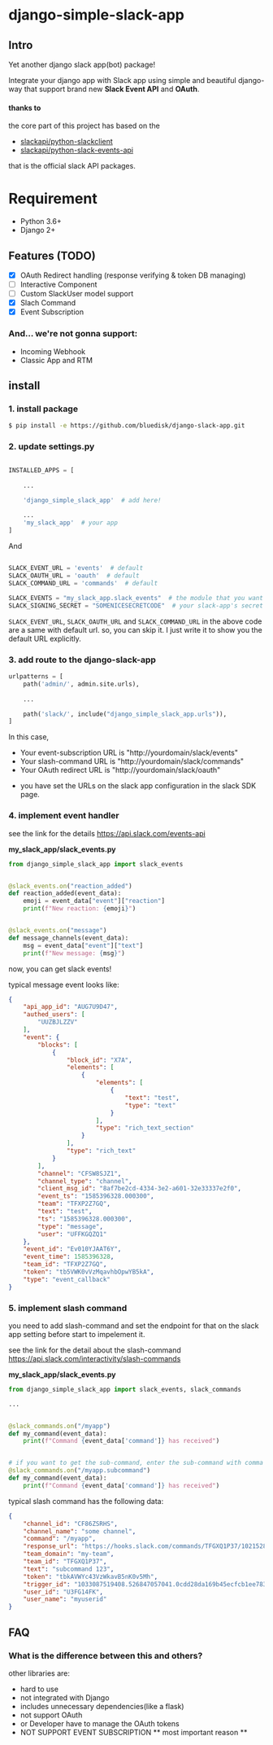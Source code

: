 # django-simple-slack-app

## Intro
Yet another django slack app(bot) package!

Integrate your django app with Slack app using simple and beautiful django-way that support brand new **Slack Event API** and **OAuth**.

#### thanks to
the core part of this project has based on the 
- [slackapi/python-slackclient](https://github.com/slackapi/python-slackclient)
- [slackapi/python-slack-events-api](https://github.com/slackapi/python-slack-events-api)

that is the official slack API packages.

# Requirement
- Python 3.6+
- Django 2+

## Features (TODO)

- [x] OAuth Redirect handling (response verifying & token DB managing)
- [ ] Interactive Component
- [ ] Custom SlackUser model support
- [x] Slach Command
- [x] Event Subscription 

### And... we're not gonna support:
- Incoming Webhook
- Classic App and RTM

## install

### 1. install package
```bash
$ pip install -e https://github.com/bluedisk/django-slack-app.git
```

### 2. update settings.py
```python

INSTALLED_APPS = [
    
    ...

    'django_simple_slack_app'  # add here!

    ...
    'my_slack_app'  # your app
]

```

And
```python
 
SLACK_EVENT_URL = 'events'  # default
SLACK_OAUTH_URL = 'oauth'  # default
SLACK_COMMAND_URL = 'commands'  # default

SLACK_EVENTS = "my_slack_app.slack_events"  # the module that you want to handle the event
SLACK_SIGNING_SECRET = "SOMENICESECRETCODE"  # your slack-app's secret

```

```SLACK_EVENT_URL```, ```SLACK_OAUTH_URL``` and ```SLACK_COMMAND_URL``` in the above code are a same with default url. so, you can skip it. I just write it to show you the default URL explicitly.

### 3. add route to the django-slack-app
```python
urlpatterns = [
    path('admin/', admin.site.urls),
    
    ...

    path('slack/', include("django_simple_slack_app.urls")),
]

```
In this case, 
- Your event-subscription URL is "http://yourdomain/slack/events"
- Your slash-command URL is  "http://yourdomain/slack/commands" 
- Your OAuth redirect URL is  "http://yourdomain/slack/oauth" 

* you have set the URLs on the slack app configuration in the slack SDK page.


### 4. implement event handler
see the link for the details https://api.slack.com/events-api

**my_slack_app/slack_events.py**
```python
from django_simple_slack_app import slack_events


@slack_events.on("reaction_added")
def reaction_added(event_data):
    emoji = event_data["event"]["reaction"]
    print(f"New reaction: {emoji}")


@slack_events.on("message")
def message_channels(event_data):
    msg = event_data["event"]["text"]
    print(f"New message: {msg}")
```

now, you can get slack events!

typical message event looks like:
```json
{
    "api_app_id": "AUG7U9D47",
    "authed_users": [
        "UUZBJLZZV"
    ],
    "event": {
        "blocks": [
            {
                "block_id": "X7A",
                "elements": [
                    {
                        "elements": [
                            {
                                "text": "test",
                                "type": "text"
                            }
                        ],
                        "type": "rich_text_section"
                    }
                ],
                "type": "rich_text"
            }
        ],
        "channel": "CFSW8SJZ1",
        "channel_type": "channel",
        "client_msg_id": "8af7be2cd-4334-3e2-a601-32e33337e2f0",
        "event_ts": "1585396328.000300",
        "team": "TFXP2Z7GQ",
        "text": "test",
        "ts": "1585396328.000300",
        "type": "message",
        "user": "UFFKGQZQ1"
    },
    "event_id": "Ev010YJAAT6Y",
    "event_time": 1585396328,
    "team_id": "TFXP2Z7GQ",
    "token": "tb5VWK0vVzMqavhbOpwYB5kA",
    "type": "event_callback"
}
```


### 5. implement slash command

you need to add slash-command and set the endpoint for that on the slack app setting before start to impelement it.

see the link for the detail about the slash-command https://api.slack.com/interactivity/slash-commands

**my_slack_app/slack_events.py**
```python
from django_simple_slack_app import slack_events, slack_commands

...


@slack_commands.on("/myapp")
def my_command(event_data):
    print(f"Command {event_data['command']} has received")


# if you want to get the sub-command, enter the sub-command with comma after the command name
@slack_commands.on("/myapp.subcommand")
def my_command(event_data):
    print(f"Command {event_data['command']} has received")

```

typical slash command has the following data:
```json
{
    "channel_id": "CF86ZSRHS",
    "channel_name": "some channel",
    "command": "/myapp",
    "response_url": "https://hooks.slack.com/commands/TFGXQ1P37/1021528680361/g7Mda8uCjrP8WO13AsVbSFHj",
    "team_domain": "my-team",
    "team_id": "TFGXQ1P37",
    "text": "subcommand 123",
    "token": "tbkAVWYc43VzWkavB5nK0v5Mh",
    "trigger_id": "1033087519408.526847057041.0cdd28da169b45ecfcb1ee783f5d22fb",
    "user_id": "U3FG14FK",
    "user_name": "myuserid"
}
```

## FAQ
### What is the difference between this and others?
other libraries are:
- hard to use
- not integrated with Django
- includes unnecessary dependencies(like a flask)
- not support OAuth 
- or Developer have to manage the OAuth tokens
- NOT SUPPORT EVENT SUBSCRIPTION ** most important reason **
